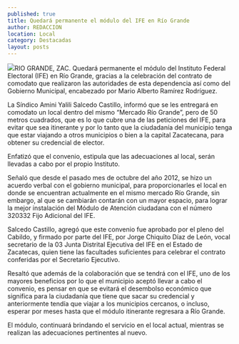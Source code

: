 ```yaml
---
published: true
title: Quedará permanente el módulo del IFE en Río Grande
author: REDACCION
location: Local
category: Destacadas
layout: posts
---
```


![](http://i.imgur.com/1JforCpm.jpg)RIO GRANDE, ZAC. Quedará permanente el módulo del Instituto Federal Electoral (IFE) en Río Grande, gracias a la celebración del contrato de comodato que realizaron las autoridades de esta dependencia así como del Gobierno Municipal, encabezado por Mario Alberto Ramírez Rodríguez.

La Síndico Amini Yalili Salcedo Castillo, informó que se les entregará en comodato un local dentro del mismo “Mercado Río Grande”, pero de 50 metros cuadrados, que es lo que cubre una de las peticiones del IFE, para evitar que sea itinerante y por lo tanto que la ciudadanía del municipio tenga que estar viajando a otros municipios o bien a la capital Zacatecana, para obtener su credencial de elector.

Enfatizó que el convenio, estipula que las adecuaciones al local, serán llevadas a cabo por el propio Instituto.

Señaló que desde el pasado mes de octubre del año 2012, se hizo un acuerdo verbal con el gobierno municipal, para proporcionarles el local en donde se encuentran actualmente en el mismo mercado Río Grande, sin embargo, al que se cambiarán contarán con un mayor espacio, para lograr la mejor instalación del Módulo de Atención ciudadana con el número 320332 Fijo Adicional del IFE.

Salcedo Castillo, agregó que este convenio fue aprobado por el pleno del Cabildo, y firmado por parte del IFE, por Jorge Chiquito Díaz de León, vocal secretario de la 03 Junta Distrital Ejecutiva del IFE en el Estado de Zacatecas, quien tiene las facultades suficientes para celebrar el contrato conferidas por el Secretario Ejecutivo.

Resaltó que además de la colaboración que se tendrá con el IFE, uno de los mayores beneficios por lo que el municipio aceptó  llevar a cabo el convenio, es pensar en que se evitará el desembolso económico que significa para la ciudadanía que tiene que sacar su credencial y anteriormente tendía que viajar a los municipios cercanos, o incluso, esperar por meses hasta que el módulo itinerante regresara a Río Grande.

El módulo, continuará brindando el servicio en el local actual, mientras se realizan las adecuaciones pertinentes al nuevo.  
